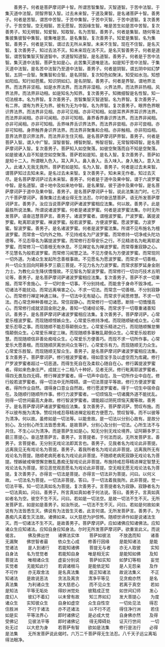 <!-- { "loadSidebar": true } -->
　　善男子。何者是菩萨摩诃萨十智。所谓苦智集智。灭智道智。于苦中法智。于集灭道中法智。阴智界智入智。过去未来智。于道及果智。是名诸菩萨十智。善男子。何者是苦智。谓苦中苦智。于苦中集智。于苦中灭智。于苦中道智。复次善男子。于苦空智。空无相智。苦无愿智。苦因缘生智。唯是苦生如是苦中苦智。复次善男子。知无明智。知爱智。知取智。名为苦智。善男子。何者是集智。随何等法集彼集彼智中集智。彼集唯是苦。是名集智。复次善男子。知爱是集智。名为集智。善男子。何者是灭智。谓过去无所从来智。未来不生智。现在不住智。是名灭智。复次善男子。知过去法不灭。知未来现在法不灭。是名灭智善男子。何者是道智。谓苦智集智灭智道智中。求道智知道智。是名道智。善男子。何者是于苦中法智。集灭道中法智。菩萨生如是心。此苦集灭道唯是法。如是知于苦中法智。于集灭道中法智。是名苦中法智乃至道中法智。善男子。何者是阴智。谓五阴中如幻梦智。五阴一合智。聚集智和合智。是名阴智。复次知色如聚沫。知受如水泡。知想如阳焰。知行如芭蕉。知识阴如幻。是名阴智。善男子。何者是界智。谓地界法界。而法界非坚相。如是水界法界。而法界非湿相。火界法界。而法界非热相。风界法界。而法界非动相。如是知名为知界。复次善男子。知微细智是名性智。知一切法根本。名为界智。复次善男子。苦智集智灭智道智。名为界智。复次善男子。有二界。谓有为界无为界。彼有为无为中智。名为界智。复次善男子。眼界色界眼识界法界。而法界非见相。亦非可见相。亦非可知相。如是耳界声界耳识界法界。而法界非闻相。亦非可闻相。亦非可知相。鼻界香界鼻识界法界。而法界非闻相。亦非可闻相。亦非可知相。舌界味界舌识界法界。而法界非尝相。亦非可尝相。亦非可知相。身界触界身识界法界。而法界非聚集和合相。亦非触相。亦非阳焰相。意界法界意识界法界。而法界非生住灭相。是名菩萨摩诃萨界智。善男子。何者是菩萨入智。谓入中广智。深智普智。缚智刺智。怖智诳智。无常智障碍智。是名菩萨摩诃萨入智。复次善男子。菩萨知入如空聚落。如彼空聚落而自不知是空聚落。如是彼诸入自不知是空如空聚落。菩萨若如是知。是名入智。复次善男子。菩萨如是知十二入。所谓眼入色入。耳入声入。鼻入香入。舌入味入。身入触入。意入法入。此诸入无我无我所。菩萨若如是知。名为入智。善男子。何者是过去未来智。谓菩萨知过去知未来。是名过去未来智。复次善男子。知未来无作者。知过去灭尽。是名菩萨摩诃萨过去未来智。善男子。何者是于道中及果中智。谓于六波罗蜜中智。是名道智。谓十地中及如来地中智。是名果智。彼于道中及果中智。是名菩萨摩诃萨于道中及果中智。善男子。是名菩萨摩诃萨十智。说此法集法门时。七万六千菩萨摩诃萨。善聚集过去诸业得无生法忍。尔时奋迅慧菩萨。语无所发菩萨摩诃萨言。善男子。汝应当说菩萨摩诃萨诸波罗蜜相应法集。何以故。善男子。此是最胜所说法集。所谓说诸波罗蜜。何者是诸波罗蜜。何者是波罗蜜法集。尔时无所发菩萨。语奋迅慧菩萨言。善男子。诸波罗蜜者。谓檀波罗蜜。尸波罗蜜。羼提波罗蜜。毗离耶波罗蜜。禅波罗蜜。般若波罗蜜。方便波罗蜜。愿波罗蜜。力波罗蜜。智波罗蜜。善男子。是名诸波罗蜜。何者是波罗蜜法集。所谓不见布施名为檀波罗蜜。而常舍一切内外之物。不见持戒名为尸波罗蜜。而常修持一切净戒头陀功德等。不见忍辱名为羼提波罗蜜。而常修行忍辱安乐之行。不见精进名为毗离耶波罗蜜。而常修习一切善根无有休息。不见禅定名为禅波罗蜜。而常尊重寂静之心。不见慧名为般若波罗蜜。而常修习闻慧之法。不见方便名为方便波罗蜜。而常现同一切外道。为诸众生发起所念善根事故。不见愿名为愿波罗蜜。而常求一切善根。共一切众生回向阿耨多罗三藐三菩提。不见力名为力波罗蜜。而常求那罗延身金刚力士。为教化众生降伏憍慢故。不见智名为智波罗蜜。而常修行一切功巧技术五明论等。善男子。是名菩萨摩诃萨诸波罗蜜相应法集。复次善男子。菩萨不求一切果报。而常不舍施心。于一切时舍一切事。不分别持戒。而能舍于身命不毁净戒。一切诸法不能扰动。而常远离嗔害之心。不求一切法。而常念一切善根。不分别寂静心。而常修行禅定神通三昧。于一切法中无有疑心。而常求于闻思修慧。不求一切法。而心常念种种善根之法。常住寂静心。而常修行一切诸愿。断除一切憍慢高心。而常修行成就坚固金刚之身。善知一切诸经论等。而常求于一切尊重诸善知识。善男子。是名菩萨摩诃萨诸波罗蜜相应法集。复次善男子。菩萨摩诃萨。心常爱乐檀波罗蜜。而现随顺悭嫉众生。心常爱乐修持净戒。而现随顺破戒众生。心常爱乐忍辱之事。而现随顺不能忍辱颠倒众生。心常爱乐精进之行。而现随顺懈怠懒惰颠倒众生。心常爱乐禅定三昧。而现随顺多事散乱颠倒众生。心常爱乐般若妙慧。而现随顺信非善处痴哑众生。心常爱乐方便善巧。而现不求一切所作事。心常爱乐大愿善根。而现随顺厌离世间众生等行。心常爱乐有力。而现随顺无力众生。心常爱乐胜智。而现随顺无智众生。善男子。是名菩萨摩诃萨诸波罗蜜相应法集。复次善男子。菩萨摩诃萨。修行檀波罗蜜者。得如意宝手及以虚空而为库藏。修行尸罗波罗蜜者超过一切恶道。而得生死自在及柔软心随自在心。修行羼提波罗蜜者。得如来色身庄严。成就三十二相八十种好。见者无厌。修行毗离耶波罗蜜者。得四无畏及四无碍。修行禅波罗蜜者。得一切声中自在。及一切所作业中自在。修行般若波罗蜜者。得一切法中无所障碍。谓一切法菩提平等故。修行方便波罗蜜者。得所作业自然。谓得身口意业自然故。修行愿波罗蜜者。得于一切生中宿命自在。及随顺行随顺所作事。修行力波罗蜜者。一切烦恼及一切诸魔外道不能扰乱。则得一切世间最高大身故。修行智波罗蜜者。谓能超过阴死烦恼天魔等故。善男子。是名菩萨摩诃萨诸波罗蜜相应法集。复次善男子。菩萨摩诃萨。赞叹布施。而不以彼布施为清净。赞叹持戒忍辱精进禅定般若方便愿力。赞叹智等。而不以彼等为清净。何以故。虽修如是一切法等。以能舍故。是一切法以分别心故有。是故分别心。及分别心所生法皆悉舍离。是故菩萨。分别心及分别一切法。心所生法不与共住。不生心以为清净。而是菩萨生如是心。知无分别无戏论境界。证阿耨多罗三藐三菩提心。奋迅慧菩萨言。善男子。言菩提者。于何法而说。无所发菩萨言。善男子。言菩提者。无分别无戏论法即其言也。善男子。见我者名为戏论此非菩提。远离我见无有戏论名为菩提。善男子。着我所者名为戏论此非菩提。远离我所无有戏论名为菩提。随顺老病死者名为戏论此非菩提。不随顺老病死寂静无戏论名为菩提。悭嫉破戒嗔恨懈怠散乱愚痴无智戏论此非菩提。布施持戒忍辱精进禅定智慧无戏论法名为菩提。邪见恶觉观恶愿名为戏论此非菩提。空无相无愿无戏论法名为菩提。复次善男子。亦得言一切法是菩提。亦得言一切法非为菩提。问曰。以何义故。一切法名为菩提。一切法非菩提。答曰。于一切法着我我所。此非菩提。觉一切法平等。知一切法真如名为菩提。复次善男子。言菩提者名为寂静。寂静者名为一切法真如。问曰。善男子。所言真如真如者于何法说。答曰。善男子。言真如真如者名为空。彼空不生不灭。问曰。若如是一切法空。是故一切法不生不灭。无所发菩萨言。如是如是善男子。如汝所说。一切法不生不灭。问曰。若如是何故如来说有为法皆悉生灭。佛说有为法皆生灭者。此言何谓。无所发菩萨言。善男子。为愚痴凡夫着生灭法故。诸佛如来。以大慈悲为护惊怖。随顺世谛作如是说诸法生灭。而一切诸法不生不灭。是故善男子。菩萨摩诃萨。应如诸佛应知诸佛法。应知诸众生应知诸法。应知自身应知身法。尔时无所发菩萨摩诃萨。欲重宣此义。而说偈言。
　　佛及佛出世　　诸佛法实体
　　菩萨如彼法　　不放逸而知
　　诸善无漏聚　　佛世智者最
　　依众生心成　　修善行因缘
　　是能知诸法　　是能觉诸法
　　是人到诸行　　若能知诸佛
　　菩提无与者　　亦无人取彼
　　实知自身法　　名为觉觉者
　　若能知自身　　唯是相无实
　　是能知如佛　　及知菩提法
　　唯相诸众生　　虚妄分别说
　　菩萨如实知　　如梦幻等相
　　妄觉实觉者　　无能知此行
　　若调诸根马　　是能依定知
　　是人无怨亲　　及作不可作
　　亦无取舍法　　是名真法集
　　能正知诸法　　故说法集义
　　不正知诸法　　是故说恶法
　　贪法及离贪　　清净平等见
　　见贪痴亦然　　是名真法集
　　为利诸众生　　发大慈悲心
　　而不见众生　　若离于真空
　　若如是知法　　平等无垢处
　　得妙洲觉处　　彼黠成正觉
　　如世间幻师　　发心度幻人
　　彼幻不着幻　　以未曾有故
　　知三界如幻　　发大菩提心
　　为度诸众生　　实知彼众生
　　自身如虚空　　众生自性空
　　一切处见法　　得忍住胜洲
　　不行于诸法　　亦不还诸法
　　以不行不还　　得住净行洲
　　若住如是实　　平等法界心
　　即时诸佛记　　是必成大觉
　　自身佛亦然　　及得受佛记
　　见彼法平等　　即时诸佛记
　　得无障碍处　　证灭行世间
　　一切处无过　　以大悲为身
　　若菩萨有智　　欲如是法集
　　修行是法行　　必得是法集
　　无所发菩萨说此偈时。六万二千菩萨得无生法忍。八千天子远尘离垢得法眼净。
